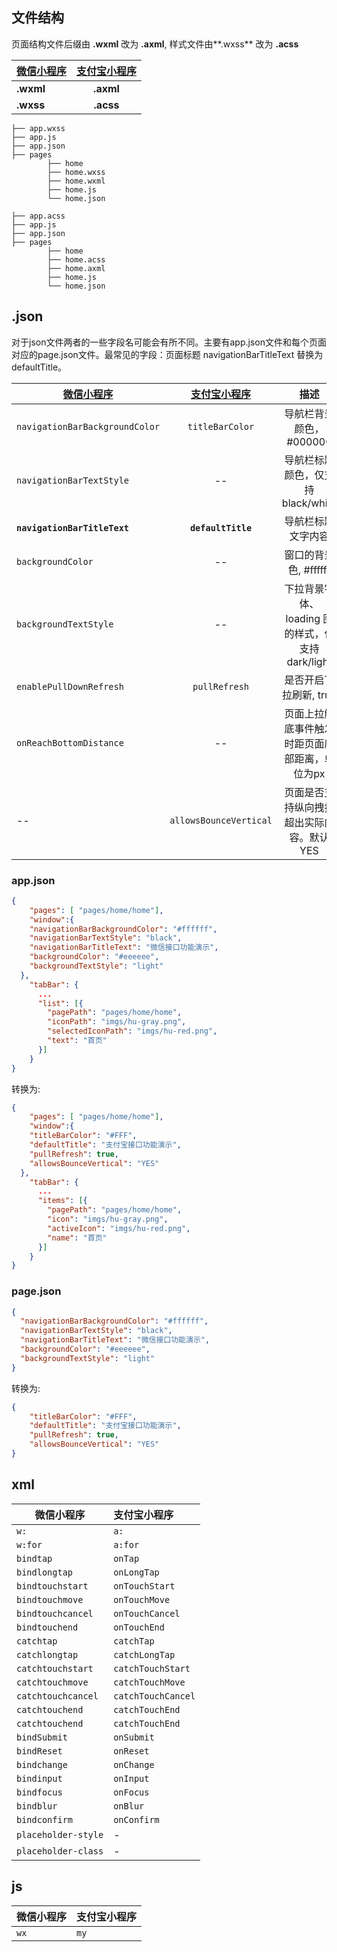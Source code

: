 ## 文件结构

页面结构文件后缀由 **.wxml** 改为 **.axml**, 样式文件由**.wxss** 改为 **.acss**

| [微信小程序][wxStructre]        |    [支付宝小程序][alipayStructre] |
| ------------- |:-------------:|
| **.wxml**  |  **.axml**  |
| **.wxss**  |  **.acss**  |

```文件结构
├── app.wxss
├── app.js
├── app.json
├── pages
		├── home
        ├── home.wxss
        ├── home.wxml
        ├── home.js
        └── home.json
```

```文件结构
├── app.acss
├── app.js
├── app.json
├── pages
		├── home
        ├── home.acss
        ├── home.axml
        ├── home.js
        └── home.json
```

[wxStructre]: https://mp.weixin.qq.com/debug/wxadoc/dev/framework/structure.html
[alipayStructre]: https://docs.alipay.com/mini/framework/overview

## .json

对于json文件两者的一些字段名可能会有所不同。主要有app.json文件和每个页面对应的page.json文件。最常见的字段：页面标题 navigationBarTitleText 替换为 defaultTitle。

| [微信小程序][wxConfig]        |    [支付宝小程序][alipayConfig] | 描述 |
| ------------- |:-------------:|:----:|
| `navigationBarBackgroundColor`  |  `titleBarColor`  | 导航栏背景颜色，#000000 |
| `navigationBarTextStyle`  |  --  | 导航栏标题颜色，仅支持 black/white |
| **`navigationBarTitleText`**  |  **`defaultTitle`**  | 导航栏标题文字内容 |
| `backgroundColor`  |  --  | 窗口的背景色, #ffffff |
| `backgroundTextStyle`  |  --  | 下拉背景字体、loading 图的样式，仅支持 dark/light |
| `enablePullDownRefresh`  |  `pullRefresh`  | 是否开启下拉刷新, true |
| `onReachBottomDistance`  |  --  | 页面上拉触底事件触发时距页面底部距离，单位为px |
| --  |  `allowsBounceVertical`  | 页面是否支持纵向拽拉超出实际内容。默认 YES |


[wxConfig]: https://mp.weixin.qq.com/debug/wxadoc/dev/framework/config.html
[alipayConfig]: https://docs.alipay.com/mini/framework/app#appjson

### app.json

```json
{
	"pages": [ "pages/home/home"],
	"window":{
    "navigationBarBackgroundColor": "#ffffff",
    "navigationBarTextStyle": "black",
    "navigationBarTitleText": "微信接口功能演示",
    "backgroundColor": "#eeeeee",
    "backgroundTextStyle": "light"
  },
	"tabBar": {
	  ...
	  "list": [{
	    "pagePath": "pages/home/home",
	    "iconPath": "imgs/hu-gray.png",
	    "selectedIconPath": "imgs/hu-red.png",
	    "text": "首页"
	  }]
	}
}
```
转换为:
```json
{
	"pages": [ "pages/home/home"],
	"window":{
  	"titleBarColor": "#FFF",
    "defaultTitle": "支付宝接口功能演示",
    "pullRefresh": true,
    "allowsBounceVertical": "YES"
  },
	"tabBar": {
	  ...
	  "items": [{
	    "pagePath": "pages/home/home",
	    "icon": "imgs/hu-gray.png",
	    "activeIcon": "imgs/hu-red.png",
	    "name": "首页"
	  }]
	}
}
```

### page.json
```json
{
  "navigationBarBackgroundColor": "#ffffff",
  "navigationBarTextStyle": "black",
  "navigationBarTitleText": "微信接口功能演示",
  "backgroundColor": "#eeeeee",
  "backgroundTextStyle": "light"
}
```
转换为:
```json
{
	"titleBarColor": "#FFF",
	"defaultTitle": "支付宝接口功能演示",
	"pullRefresh": true,
	"allowsBounceVertical": "YES"
}
```


## xml

| 微信小程序        |    支付宝小程序       |
| ------------- |:-------------|
| `w:`  |  `a:`  |
| `w:for`  |  `a:for`  |
| `bindtap`  |  `onTap`  |
| `bindlongtap`  |  `onLongTap`  |
| `bindtouchstart`  |  `onTouchStart`  |
| `bindtouchmove`  |  `onTouchMove`  |
| `bindtouchcancel`  |  `onTouchCancel`  |
| `bindtouchend`  |  `onTouchEnd`  |
| `catchtap`  |  `catchTap`  |
| `catchlongtap`  |  `catchLongTap`  |
| `catchtouchstart`  |  `catchTouchStart`  |
| `catchtouchmove`  |  `catchTouchMove`  |
| `catchtouchcancel`  |  `catchTouchCancel`  |
| `catchtouchend`  |  `catchTouchEnd`  |
| `catchtouchend`  |  `catchTouchEnd`  |
| `bindSubmit`  |  `onSubmit`  |
| `bindReset`  |  `onReset`  |
| `bindchange`  |  `onChange`  |
| `bindinput`  |  `onInput`  |
| `bindfocus`  |  `onFocus`  |
| `bindblur`  |  `onBlur`  |
| `bindconfirm`  |  `onConfirm`  |
| `placeholder-style`  |  -  |
| `placeholder-class`  |  -  |


## js

| 微信小程序      |  支付宝小程序  	|
| ------------- |:-------------	|
| `wx`  |  `my`  |